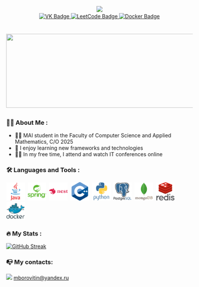 <div id="header" align="center">
  <img src="https://i.giphy.com/media/v1.Y2lkPTc5MGI3NjExNzczdndycHF5dWoxeG1uczhuZnFxcGZhNGhsdjNtbmwxZmZkMmw2aSZlcD12MV9pbnRlcm5hbF9naWZfYnlfaWQmY3Q9Zw/HzPtbOKyBoBFsK4hyc/giphy.gif" width="150"/>
</div>
<div id="badges" align="center">
  <a href="https://vk.com/jabbonn">
    <img src="https://img.shields.io/badge/VK-blue?logo=vk" alt="VK Badge"/>
  </a>
  <a href="https://leetcode.com/u/michaelthecircle">
    <img src="https://img.shields.io/badge/LeetCode-black?logo=LeetCode" alt="LeetCode Badge"/>
  </a>
  <a href="https://hub.docker.com/u/michaelthecircle">
    <img src="https://img.shields.io/badge/DockerHub-white?logo=DOcker" alt="Docker Badge"/>
  </a>
</div>
<h1 align="center">
  <img src="https://media.giphy.com/media/v1.Y2lkPTc5MGI3NjExampsYmlnaTBxanZkdmJxYTVkdnV2aHI3Ym9rdHhnbXB4dHptejNxZiZlcD12MV9pbnRlcm5hbF9naWZfYnlfaWQmY3Q9Zw/Nj9ecOlPl6HwS3T4uF/giphy.gif" width="700" height="200"/>
</h1>

### :man_technologist: About Me :
- :man_student: MAI student in the Faculty of Computer Science and Applied Mathematics, C/O 2025
- :brain: I enjoy learning new frameworks and technologies
- :walking_man: In my free time, I attend and watch IT conferences online

### :hammer_and_wrench: Languages and Tools :
<div>
  <img src="https://github.com/devicons/devicon/blob/master/icons/java/java-original-wordmark.svg" title="Java" alt="Java" width="50" height="50"/>&nbsp;
  <img src="https://github.com/devicons/devicon/blob/master/icons/spring/spring-original-wordmark.svg" title="Spring" alt="Spring" width="50" height="50"/>&nbsp;
  <img src="https://github.com/devicons/devicon/blob/master/icons/nestjs/nestjs-original-wordmark.svg" title="NestJS" alt="NestJS" width="50" height="50"/>&nbsp;
  <img src="https://github.com/devicons/devicon/blob/master/icons/cplusplus/cplusplus-original.svg" title="Cpp" alt="Cpp" width="50" height="50"/>&nbsp;
  <img src="https://github.com/devicons/devicon/blob/master/icons/python/python-original-wordmark.svg" title="Python" alt="Python" width="50" height="50"/>&nbsp;
  <img src="https://github.com/devicons/devicon/blob/master/icons/postgresql/postgresql-original-wordmark.svg" title="Postgres" alt="Postgres" width="50" height="50"/>&nbsp;
  <img src="https://github.com/devicons/devicon/blob/master/icons/mongodb/mongodb-original-wordmark.svg" title="Mongo" alt="Mongo" width="50" height="50"/>&nbsp;
  <img src="https://github.com/devicons/devicon/blob/master/icons/redis/redis-original-wordmark.svg" title="Redis" alt="Redis" width="50" height="50"/>&nbsp;
  <img src="https://github.com/devicons/devicon/blob/master/icons/docker/docker-original-wordmark.svg" title="Docker" alt="Docker" width="50" height="50"/>&nbsp;
</div>

### :fire: My Stats :
[![GitHub Streak](http://github-readme-streak-stats.herokuapp.com?user=michaelthecircle&theme=dark&background=000000)](https://git.io/streak-stats)

### :mailbox_with_no_mail: My contacts:
<img src="https://media.giphy.com/media/v1.Y2lkPTc5MGI3NjExNXRwOHg0emw5eWVwZHk0NWI2dzF3c2s2bDhpc3kwbm15YXBmZHI1YSZlcD12MV9pbnRlcm5hbF9naWZfYnlfaWQmY3Q9cw/KxlbRn0HuTW7gZID83/giphy.gif" width="20px"/> mborovitin@yandex.ru
